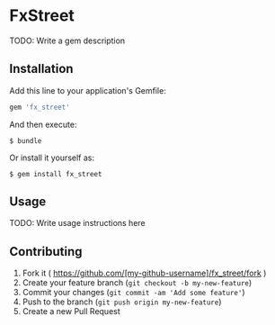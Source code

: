 # FxStreet

TODO: Write a gem description

## Installation

Add this line to your application's Gemfile:

```ruby
gem 'fx_street'
```

And then execute:

    $ bundle

Or install it yourself as:

    $ gem install fx_street

## Usage

TODO: Write usage instructions here

## Contributing

1. Fork it ( https://github.com/[my-github-username]/fx_street/fork )
2. Create your feature branch (`git checkout -b my-new-feature`)
3. Commit your changes (`git commit -am 'Add some feature'`)
4. Push to the branch (`git push origin my-new-feature`)
5. Create a new Pull Request
